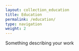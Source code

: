 ```yaml
---
layout: collection_education
title: Education
permalink: /education/
type: navigation
weight: 2
---
```

Something describing your work